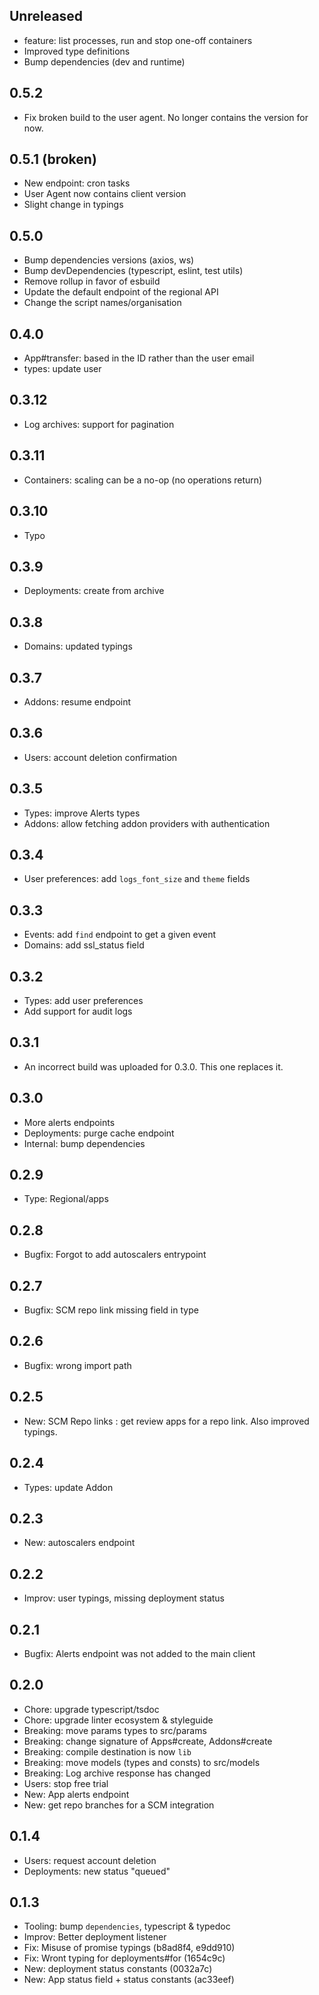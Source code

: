 ## Unreleased

* feature: list processes, run and stop one-off containers
* Improved type definitions
* Bump dependencies (dev and runtime)

## 0.5.2

* Fix broken build to the user agent. No longer contains the version for now.

## 0.5.1 (broken)

* New endpoint: cron tasks
* User Agent now contains client version
* Slight change in typings

## 0.5.0

* Bump dependencies versions (axios, ws)
* Bump devDependencies (typescript, eslint, test utils)
* Remove rollup in favor of esbuild
* Update the default endpoint of the regional API
* Change the script names/organisation

## 0.4.0

* App#transfer: based in the ID rather than the user email
* types: update user

## 0.3.12

* Log archives: support for pagination

## 0.3.11

* Containers: scaling can be a no-op (no operations return)

## 0.3.10

* Typo

## 0.3.9

* Deployments: create from archive

## 0.3.8

* Domains: updated typings

## 0.3.7

* Addons: resume endpoint

## 0.3.6

* Users: account deletion confirmation

## 0.3.5

* Types: improve Alerts types
* Addons: allow fetching addon providers with authentication

## 0.3.4

* User preferences: add `logs_font_size` and `theme` fields

## 0.3.3

* Events: add `find` endpoint to get a given event
* Domains: add ssl_status field

## 0.3.2

* Types: add user preferences
* Add support for audit logs

## 0.3.1

* An incorrect build was uploaded for 0.3.0. This one replaces it.

## 0.3.0

* More alerts endpoints
* Deployments: purge cache endpoint
* Internal: bump dependencies

## 0.2.9

* Type: Regional/apps

## 0.2.8

* Bugfix: Forgot to add autoscalers entrypoint

## 0.2.7

* Bugfix: SCM repo link missing field in type

## 0.2.6

* Bugfix: wrong import path

## 0.2.5

* New: SCM Repo links : get review apps for a repo link. Also improved typings.

## 0.2.4

* Types: update Addon

## 0.2.3

* New: autoscalers endpoint

## 0.2.2

* Improv: user typings, missing deployment status

## 0.2.1

* Bugfix: Alerts endpoint was not added to the main client

## 0.2.0

* Chore: upgrade typescript/tsdoc
* Chore: upgrade linter ecosystem & styleguide
* Breaking: move params types to src/params
* Breaking: change signature of Apps#create, Addons#create
* Breaking: compile destination is now `lib`
* Breaking: move models (types and consts) to src/models
* Breaking: Log archive response has changed
* Users: stop free trial
* New: App alerts endpoint
* New: get repo branches for a SCM integration

## 0.1.4

* Users: request account deletion
* Deployments: new status "queued"

## 0.1.3

* Tooling: bump `dependencies`, typescript & typedoc
* Improv: Better deployment listener
* Fix: Misuse of promise typings (b8ad8f4, e9dd910)
* Fix: Wront typing for deployments#for (1654c9c)
* New: deployment status constants (0032a7c)
* New: App status field + status constants (ac33eef)
